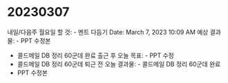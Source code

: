 # 20230307

내일/다음주 월요일 할 것: - 멘트 다듬기
Date: March 7, 2023 10:09 AM
예상 결과물: - PPT 수정본
- 콜드메일 DB 정리 60군데 완료
출근 후 오늘 목표: - PPT 수정
- 콜드메일 DB 정리 60군데
퇴근 전 오늘 결과물: - 콜드메일 DB 정리 60군데 완료
- PPT 수정본